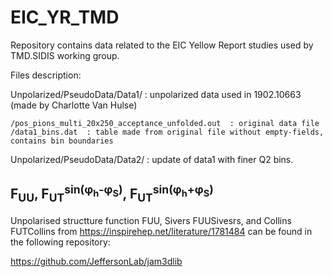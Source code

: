 # EIC_YR_TMD

Repository contains data related to the EIC Yellow Report studies used by TMD.SIDIS working group.

Files description:

Unpolarized/PseudoData/Data1/   : unpolarized data used in 1902.10663 (made by Charlotte Van Hulse)

	/pos_pions_multi_20x250_acceptance_unfolded.out  : original data file	 
	/data1_bins.dat  : table made from original file without empty-fields, contains bin boundaries
	
Unpolarized/PseudoData/Data2/   : update of data1 with finer Q2 bins.


## F<sub>UU</sub>, F<sub>UT</sub><sup>sin(φ<sub>h</sub>-φ<sub>S</sub>)</sup>, F<sub>UT</sub><sup>sin(φ<sub>h</sub>+φ<sub>S</sub>)</sup>
Unpolarised structture function FUU, Sivers FUUSivesrs, and Collins FUTCollins from https://inspirehep.net/literature/1781484
can be found in the following repository:

https://github.com/JeffersonLab/jam3dlib


